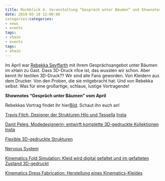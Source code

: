 ```yaml
---
title: Rückblick 4. Veranstaltung “Gespräch unter Bäumen” und Shownotes
date: 2019-05-10 12:00:00
categories:categories:
- news
- events
tags:
- xhain
- events
tags:
- xhain
---
```


Im April war [Rebekka Seyffarth](https://twitter.com/p/Kuerfuerstin) mit ihrem Gesprächsangebot unter Bäumen im xHain zu Gast. Dass 3D-Druck n1ce ist, das wussten wir schon. Aber kennt ihr textilen 3D-Druck?? Wir sind alle Fans geworden. Von Kleidern aus dem Drucker. Von den Proben, die sie mitgebracht hat. Und von Rebekka selbst. Was für eine großartige, schlaue, lustige Vortragende! 
<!-- more -->


**Shownotes “Gespräch unter Bäumen” vom April**

Rebekkas Vortrag findet ihr hier[Bild](images/Textile%20Fl%C3%A4chen%20aus%20dem%203D-Drucker.pdf). Schaut ihn euch an!

[Travis Fitch, Designer der Strukturen Hilo und Tessella](https://fitchwork.com/) 
[Insta](https://www.instagram.com/fitchwork/)

[Danit Peleg, Modedesignerin; entwirft komplette 3D-gedruckte Kollektionen](https://danitpeleg.com/)
[Insta](https://www.instagram.com/danitpeleg3d/)

[Flexible 3D-gedruckte Strukturen](https://www.3ders.org/articles/20140128-3d-printed-flexible-textiles-a-stitch-toward-personalized-clothing.html)

[Nervous System](https://n-e-r-v-o-u-s.com/)

[Kinematics Fold Simulation: Kleid wird digital gefaltet und im gefalteten Zustand 3D-gedruckt](https://n-e-r-v-o-u-s.com/projects/albums/kinematics-fold/)

[Kinematics Dress Fabrication: Herstellung eines Kinematics-Kleides](https://n-e-r-v-o-u-s.com/projects/albums/dress-fabrication/)
